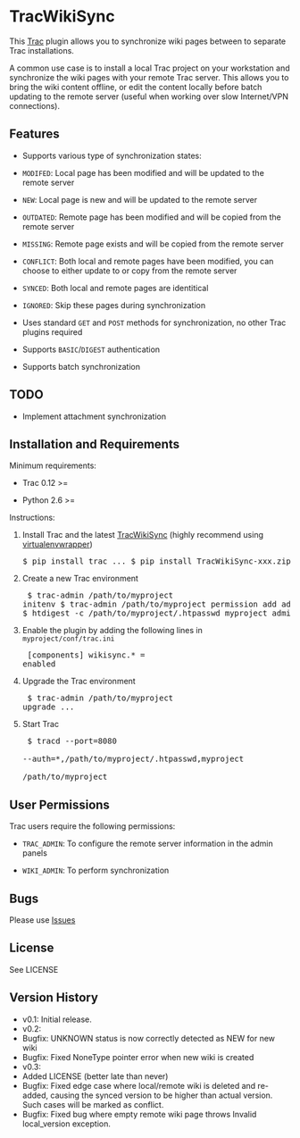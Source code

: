 TracWikiSync
============

This [Trac](http://trac.edgewall.org/) plugin allows you to synchronize wiki pages between to separate Trac installations. 

A common use case is to install a local Trac project on your workstation and synchronize the wiki pages with your remote Trac server. This allows you to bring the wiki content offline, or edit the content locally before batch updating to the remote server (useful when working over slow Internet/VPN connections).


Features
------------

 - Supports various type of synchronization states:
 
  - `MODIFED`: Local page has been modified and will be updated to the remote server 
  
  - `NEW`: Local page is new and will be updated to the remote server
  
  - `OUTDATED`: Remote page has been modified and will be copied from the remote server
  
  - `MISSING`: Remote page exists and will be copied from the remote server
  
  - `CONFLICT`: Both local and remote pages have been modified, you can choose to either update to or copy from the remote server
  
  - `SYNCED`: Both local and remote pages are identitical
  
  - `IGNORED`: Skip these pages during synchronization
  
 - Uses standard `GET` and `POST` methods for synchronization, no other Trac plugins required
 
 - Supports `BASIC`/`DIGEST` authentication
 
 - Supports batch synchronization

TODO
----
 
 - Implement attachment synchronization

Installation and Requirements
-----------------------------

Minimum requirements:

 - Trac 0.12 >=
 
 - Python 2.6 >=

Instructions:

 1. Install Trac and the latest [TracWikiSync](https://github.com/ivanchoo/TracWikiSync/zipball/master) (highly recommend using [virtualenvwrapper](http://www.doughellmann.com/projects/virtualenvwrapper/))<pre>
$ pip install trac
...
$ pip install TracWikiSync-xxx.zip
</pre>
 
 2. Create a new Trac environment<pre>
$ trac-admin /path/to/myproject initenv
$ trac-admin /path/to/myproject permission add admin TRAC_ADMIN
$ htdigest -c /path/to/myproject/.htpasswd myproject admin
...
</pre>

 3. Enable the plugin by adding the following lines in `myproject/conf/trac.ini`<pre>
[components]
wikisync.* = enabled
</pre>

 4. Upgrade the Trac environment<pre>
$ trac-admin /path/to/myproject upgrade
...
</pre>

 5. Start Trac<pre>
$ tracd --port=8080 \
  --auth=*,/path/to/myproject/.htpasswd,myproject \
  /path/to/myproject
</pre>

User Permissions
----------------

Trac users require the following permissions:

 - `TRAC_ADMIN`: To configure the remote server information in the admin panels
 
 - `WIKI_ADMIN`: To perform synchronization

Bugs
----

Please use [Issues](https://github.com/ivanchoo/TracWikiSync/issues)

License
-------

See LICENSE

Version History
---------------

 - v0.1: Initial release.
 - v0.2:
  - Bugfix: UNKNOWN status is now correctly detected as NEW for new wiki
  - Bugfix: Fixed NoneType pointer error when new wiki is created
 - v0.3:
  - Added LICENSE (better late than never)
  - Bugfix: Fixed edge case where local/remote wiki is deleted and re-added, causing the synced version to be higher than actual version. Such cases will be marked as conflict.
  - Bugfix: Fixed bug where empty remote wiki page throws Invalid local_version exception.